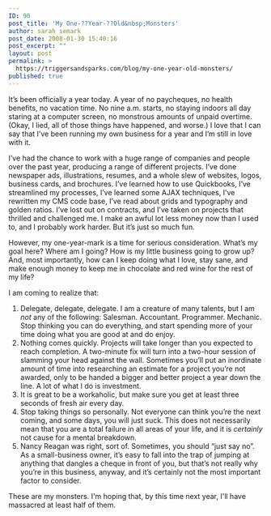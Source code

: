 ```yaml
---
ID: 90
post_title: 'My One-??Year-??Old&nbsp;Monsters'
author: sarah semark
post_date: 2008-01-30 15:40:16
post_excerpt: ""
layout: post
permalink: >
  https://triggersandsparks.com/blog/my-one-year-old-monsters/
published: true
---
```

<p>It&rsquo;s been officially a year today. A year of no paycheques, no health benefits, no vacation time. No nine a.m. starts, no staying indoors all day staring at a computer screen, no monstrous amounts of unpaid overtime. (Okay, I lied, all of those things have happened, and worse.) I love that I can say that I&rsquo;ve been running my own business for a year and I&rsquo;m still in love with it.</p>

 <p>I&rsquo;ve had the chance to work with a huge range of companies and people over the past year, producing a range of different projects. I&rsquo;ve done newspaper ads, illustrations, resumes, and a whole slew of websites, logos, business cards, and brochures. I&rsquo;ve learned how to use Quickbooks, I&rsquo;ve streamlined my processes, I&rsquo;ve learned some AJAX techniques, I&rsquo;ve rewritten my CMS code base, I&rsquo;ve read about grids and typography and golden ratios. I&rsquo;ve lost out on contracts, and I&rsquo;ve taken on projects that thrilled and challenged me. I make an awful lot less money now than I used to, and I probably work harder. But it&rsquo;s just so much fun. </p>
 <p>However, my one-year-mark is a time for serious consideration. What&rsquo;s my goal here? Where am I going? How is my little business going to grow up? And, most importantly, how can I keep doing what I love, stay sane, and make enough money to keep me in chocolate and red wine for the rest of my life?</p>

 <p>I am coming to realize that:</p>
 <ol>
   <li>Delegate, delegate, delegate. I am a creature of many talents, but I am <em>not</em> any of the following: Salesman. Accountant. Programmer. Mechanic. Stop thinking you can do everything, and start spending more of your time doing what you are good at and do enjoy. </li>

   <li>Nothing comes quickly. Projects will take longer than you expected to reach completion. A two-minute fix will turn into a two-hour session of slamming your head against the wall. Sometimes you&rsquo;ll put an inordinate amount of time into researching an estimate for a project you&rsquo;re not awarded, only to be handed a bigger and better project a year down the line. A lot of what I do is investment. </li>
   <li>It is great to be a workaholic, but make sure you get at least three seconds of fresh air every day. </li>
   <li>Stop taking things so personally. Not everyone can think you&rsquo;re the next coming, and some days, you will just suck. This does not necessarily mean that you are a total failure in all areas of your life, and it is <em>certainly</em> not cause for a mental breakdown. </li>

   <li>Nancy Reagan was right, sort of. Sometimes, you should &ldquo;just say no&rdquo;. As a small-business owner, it&rsquo;s easy to fall into the trap of jumping at anything that dangles a cheque in front of you, but that&rsquo;s not really why you&rsquo;re in this business, anyway, and it&rsquo;s certainly not the most important factor to consider. </li>
 </ol>
 <p>These are my monsters. I'm hoping that, by this time next year, I'll have massacred at least half of them.</p>